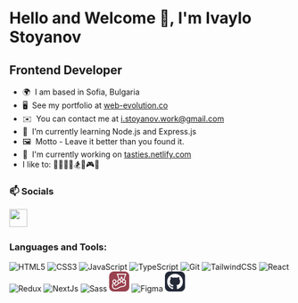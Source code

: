# Hello and Welcome 👋, I'm Ivaylo Stoyanov
## Frontend Developer


- 🌍&nbsp; I am based in Sofia, Bulgaria
- 🖥️&nbsp; See my portfolio at <a href="https://web-evolution.co/" rel="nofolow">web-evolution.co</a>
- ✉️&nbsp; You can contact me at i.stoyanov.work@gmail.com
- 🌱&nbsp; I’m currently learning Node.js and Express.js
- 🖼️&nbsp; Motto - Leave it better than you found it.
- 🚀&nbsp; I'm currently working on <a href="https://tasties.netlify.com/" rel="nofolow">tasties.netlify.com </a>
- I like to: 🧗🚴‍♂️🤿🏂🕺🎮🍜

### 📫 Socials
<a href="https://linkedin.com/in/https://www.linkedin.com/in/ivaylo-stoyanov-360a28159/" target="blank">
  <img src="https://raw.githubusercontent.com/danielcranney/readme-generator/main/public/icons/socials/linkedin.svg" width="32" height="32" style="visibility:visible;max-width:100%;">
</a>

  
<h3 align="left">Languages and Tools:</h3>
<p align="left">
  <img src="https://raw.githubusercontent.com/danielcranney/readme-generator/main/public/icons/skills/html5-colored.svg"
    width="36" height="36" alt="HTML5" style="max-width: 100%;" />
  <img src="https://raw.githubusercontent.com/danielcranney/readme-generator/main/public/icons/skills/css3-colored.svg"
      width="36" height="36" alt="CSS3" style="max-width: 100%;" />
  <img src="https://raw.githubusercontent.com/danielcranney/readme-generator/main/public/icons/skills/javascript-colored.svg"
      width="36" height="36" alt="JavaScript" style="max-width: 100%;" />
  <img src="https://raw.githubusercontent.com/danielcranney/readme-generator/main/public/icons/skills/typescript-colored.svg"
      width="36" height="36" alt="TypeScript" style="max-width: 100%;" />
  <img src="https://raw.githubusercontent.com/danielcranney/readme-generator/main/public/icons/skills/git-colored.svg"
      width="36" height="36" alt="Git" style="max-width: 100%;" />
  <img src="https://raw.githubusercontent.com/danielcranney/readme-generator/main/public/icons/skills/tailwindcss-colored.svg"
      width="36" height="36" alt="TailwindCSS" style="max-width: 100%;" />
  <img src="https://raw.githubusercontent.com/danielcranney/readme-generator/main/public/icons/skills/react-colored.svg"
      width="36" height="36" alt="React" style="max-width: 100%;" />
  <img src="https://raw.githubusercontent.com/danielcranney/readme-generator/main/public/icons/skills/redux-colored.svg"
      width="36" height="36" alt="Redux" style="max-width: 100%;" />
  <img src="https://raw.githubusercontent.com/danielcranney/readme-generator/main/public/icons/skills/nextjs-colored-dark.svg"
      width="36" height="36" alt="NextJs" style="max-width: 100%;" />
  <img src="https://raw.githubusercontent.com/danielcranney/readme-generator/main/public/icons/skills/sass-colored.svg"
      width="36" height="36" alt="Sass" style="max-width: 100%;" />
  <img src="https://raw.githubusercontent.com/tandpfun/skill-icons/main/icons/Jest.svg" width="36" style="max-width: 100%;" />
  <img src="https://raw.githubusercontent.com/danielcranney/readme-generator/main/public/icons/skills/figma-colored.svg" width="36" height="36" alt="Figma" style="max-width: 100%;" />
  <img src="https://raw.githubusercontent.com/tandpfun/skill-icons/main/icons/Github-Dark.svg" width="36" height="36" alt="Figma" style="max-width: 100%;" />
  
</p>
